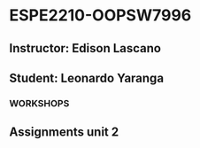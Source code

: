 # ESPE2210-OOPSW7996
## Instructor: Edison Lascano
## Student: Leonardo Yaranga
### WORKSHOPS
## Assignments unit 2
